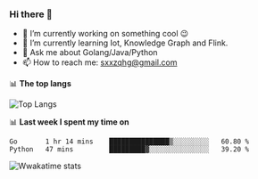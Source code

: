 ### Hi there 👋

<!--
**qihonggang/qihonggang** is a ✨ _special_ ✨ repository because its `README.md` (this file) appears on your GitHub profile.
Here are some ideas to get you started:

- 🔭 I’m currently working on ...
- 🌱 I’m currently learning ...
- 👯 I’m looking to collaborate on ...
- 🤔 I’m looking for help with ...
- 💬 Ask me about ...
- 📫 How to reach me: ...
- 😄 Pronouns: ...
- ⚡ Fun fact: ...
-->

- 🔭 I’m currently working on something cool 😉
- 🌱 I’m currently learning Iot, Knowledge Graph and Flink.
- 💬 Ask me about Golang/Java/Python
- 📫 How to reach me: sxxzqhg@gmail.com


📊 **The top langs**

![Top Langs](https://github-readme-stats.vercel.app/api/top-langs/?username=qihonggang&layout=compact)

📊 **Last week I spent my time on**
<!--START_SECTION:waka-->
```text
Go       1 hr 14 mins    ███████████████▒░░░░░░░░░   60.80 % 
Python   47 mins         █████████▓░░░░░░░░░░░░░░░   39.20 % 
```
<!--END_SECTION:waka-->
![Wwakatime stats](https://github-readme-stats.vercel.app/api/wakatime?username=qihonggang&hide_title=true&hide_border=true)
